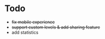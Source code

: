 # Todo

- ~~fix mobile experience~~
- ~~support custom levels & add sharing feature~~
- add statistics
